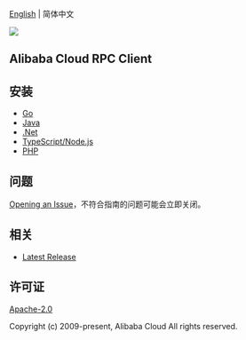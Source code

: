 [English](README.md) | 简体中文

![](https://aliyunsdk-pages.alicdn.com/icons/AlibabaCloud.svg)

## Alibaba Cloud RPC Client

## 安装

- [Go](./golang/README-CN.md)
- [Java](./java/README-CN.md)
- [.Net](./csharp/README-CN.md)
- [TypeScript/Node.js](./ts/README-CN.md)
- [PHP](./php/README-CN.md)

## 问题

[Opening an Issue](https://github.com/aliyun/tea-rpc/issues/new)，不符合指南的问题可能会立即关闭。

## 相关

- [Latest Release](https://github.com/aliyun/tea-rpc)

## 许可证

[Apache-2.0](http://www.apache.org/licenses/LICENSE-2.0)

Copyright (c) 2009-present, Alibaba Cloud All rights reserved.
